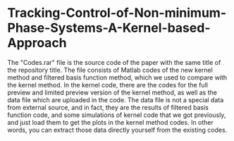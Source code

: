 # Tracking-Control-of-Non-minimum-Phase-Systems-A-Kernel-based-Approach

The "Codes.rar" file is the source code of the paper with the same title of the repository title. The file consists of Matlab codes of the new kernel method and filtered basis function 
method, which we used to compare with the kernel method. In the kernel code, there are the codes for the full preview and limited preview version of the kernel method, as well as the data file which are uploaded in the code. The data file is not a special data from external source, and in fact, they are the results of filtered basis function code, and some simulations of kernel code that we got previously, and just load them to get the plots in the kernel method codes. In other words, you can extract those data directly yourself from the existing codes.
